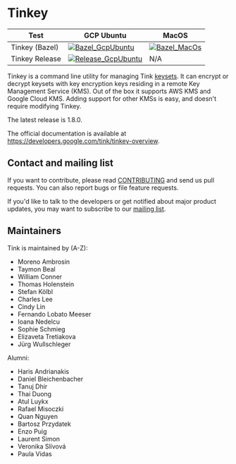 # Tinkey

<!-- GCP Ubuntu --->

[tink_tinkey_bazel_badge_gcp_ubuntu]: https://storage.googleapis.com/tink-kokoro-build-badges/tink-tinkey-bazel-gcp-ubuntu.svg
[tink_tinkey_examples_bazel_badge_gcp_ubuntu]: https://storage.googleapis.com/tink-kokoro-build-badges/tink-tinkey-release-gcp-ubuntu.svg

<!-- MacOS --->

[tink_tinkey_bazel_badge_macos]: https://storage.googleapis.com/tink-kokoro-build-badges/tink-tinkey-bazel-macos-external.svg

**Test**       | **GCP Ubuntu**                                                         | **MacOS**
-------------- | ---------------------------------------------------------------------- | ---------
Tinkey (Bazel) | [![Bazel_GcpUbuntu][tink_tinkey_bazel_badge_gcp_ubuntu]](#)            | [![Bazel_MacOs][tink_tinkey_bazel_badge_macos]](#)
Tinkey Release | [![Release_GcpUbuntu][tink_tinkey_examples_bazel_badge_gcp_ubuntu]](#) | N/A

Tinkey is a command line utility for managing Tink
[keysets](https://developers.google.com/tink/get-started#keysets). It can
encrypt or decrypt keysets with key encryption keys residing in a remote Key
Management Service (KMS). Out of the box it supports AWS KMS and Google Cloud
KMS. Adding support for other KMSs is easy, and doesn't require modifying
Tinkey.

The latest release is 1.8.0.

The official documentation is available at
https://developers.google.com/tink/tinkey-overview.

## Contact and mailing list

If you want to contribute, please read [CONTRIBUTING](docs/CONTRIBUTING.md) and
send us pull requests. You can also report bugs or file feature requests.

If you'd like to talk to the developers or get notified about major product
updates, you may want to subscribe to our
[mailing list](https://groups.google.com/forum/#!forum/tink-users).

## Maintainers

Tink is maintained by (A-Z):

-   Moreno Ambrosin
-   Taymon Beal
-   William Conner
-   Thomas Holenstein
-   Stefan Kölbl
-   Charles Lee
-   Cindy Lin
-   Fernando Lobato Meeser
-   Ioana Nedelcu
-   Sophie Schmieg
-   Elizaveta Tretiakova
-   Jürg Wullschleger

Alumni:

-   Haris Andrianakis
-   Daniel Bleichenbacher
-   Tanuj Dhir
-   Thai Duong
-   Atul Luykx
-   Rafael Misoczki
-   Quan Nguyen
-   Bartosz Przydatek
-   Enzo Puig
-   Laurent Simon
-   Veronika Slívová
-   Paula Vidas
